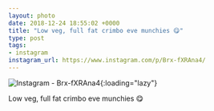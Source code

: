 ```yaml
---
layout: photo
date: 2018-12-24 18:55:02 +0000
title: "Low veg, full fat crimbo eve munchies 😋"
type: post
tags:
- instagram
instagram_url: https://www.instagram.com/p/Brx-fXRAna4/
---
```


![Instagram - Brx-fXRAna4](https://colinseymour.co.uk/img/Brx-fXRAna4.jpg){:loading="lazy"}

Low veg, full fat crimbo eve munchies 😋
